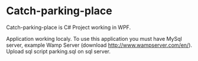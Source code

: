Catch-parking-place
===================

Catch-parking-place is C# Project working in WPF.

Application working localy. To use this application you must have MySql server, example Wamp Server (download http://www.wampserver.com/en/). Upload sql script parking.sql on sql server.
